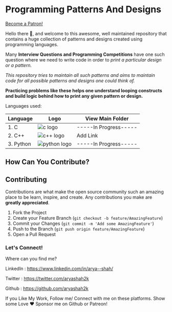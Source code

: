 # Programming Patterns And Designs

<a href="https://www.patreon.com/bePatron?u=45451225" data-patreon-widget-type="become-patron-button">Become a Patron!</a>

Hello there 👋, and welcome to this awesome, well maintained repository that contains a huge collection of patterns and designs created using programming languages.

Many **Interview Questions and Programming Competitions** have one such question where we need to write code in order to *print a particular design or a pattern.*

*This repository tries to maintain all such patterns and aims to maintain code for all possible patterns and designs one could think of.*

**Practicing problems like these helps one understand looping constructs and build logic behind how to print any given pattern or design.**

Languages used:

| Language | Logo | View Main Folder |
|--------| --------- | ---------- |
| 1. C | ![c logo](https://github.com/aryashah2k/Programming-Patterns-And-Designs/blob/main/assets/c%20logo.png) | -----In Progress----- |
| 2. C++ | ![c++ logo](https://github.com/aryashah2k/Programming-Patterns-And-Designs/blob/main/assets/c%2B%2B%20logo.png) | Add Link |
| 3. Python | ![python logo](https://github.com/aryashah2k/Programming-Patterns-And-Designs/blob/main/assets/python%20logo.png) | -----In Progress----- |

## How Can You Contribute?

## Contributing

Contributions are what make the open source community such an amazing place to be learn, inspire, and create. Any contributions you make are **greatly appreciated**.

1. Fork the Project
2. Create your Feature Branch (`git checkout -b feature/AmazingFeature`)
3. Commit your Changes (`git commit -m 'Add some AmazingFeature'`)
4. Push to the Branch (`git push origin feature/AmazingFeature`)
5. Open a Pull Request

### Let's Connect!

Where can you find me?

LinkedIn : https://www.linkedin.com/in/arya--shah/

Twitter : https://twitter.com/aryashah2k

Github : https://github.com/aryashah2k

If you Like My Work, Follow me/ Connect with me on these platforms. Show some Love ❤️ Sponsor me on Github or Patreon!
